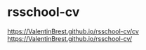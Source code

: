 # rsschool-cv
https://ValentinBrest.github.io/rsschool-cv/cv <br>
https://ValentinBrest.github.io/rsschool-cv/
